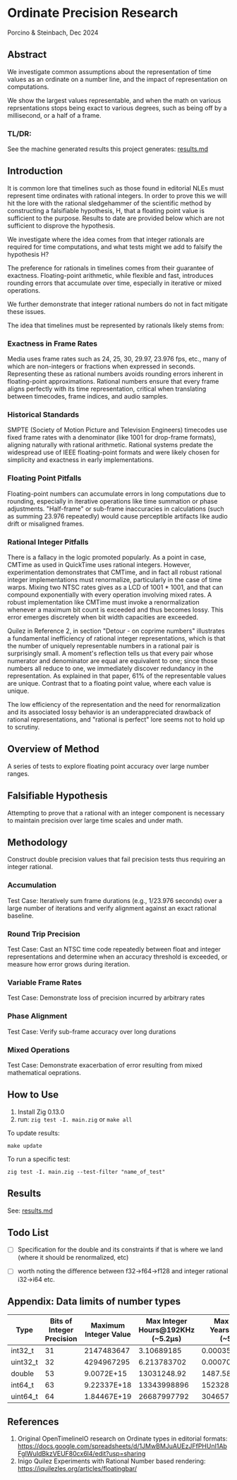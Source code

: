 # Ordinate Precision Research

Porcino & Steinbach, Dec 2024

## Abstract

We investigate common assumptions about the representation of time values as an ordinate on a number line, and the impact of representation on computations.

We show the largest values representable, and when the math on various reprsentations stops being exact to various degrees, such as being off by a millisecond, or a half of a frame.

### TL/DR:

See the machine generated results this project generates: [results.md](results.md)

## Introduction

It is common lore that timelines such as those found in editorial NLEs must represent time ordinates with rational integers. In order to prove this we will hit the lore with the rational sledgehammer of the scientific method by constructing a falsifiable hypothesis, H, that a floating point value is sufficient to the purpose. Results to date are provided below which are not sufficient to disprove the hypothesis.

We investigate where the idea comes from that integer rationals are required for time computations, and what tests might we add to falsify the hypothesis H?

The preference for rationals in timelines comes from their guarantee of exactness. Floating-point arithmetic, while flexible and fast, introduces rounding errors that accumulate over time, especially in iterative or mixed operations.

We further demonstrate that integer rational numbers do not in fact mitigate these issues.

The idea that timelines must be represented by rationals likely stems from:

### Exactness in Frame Rates

Media uses frame rates such as 24, 25, 30, 29.97, 23.976 fps, etc., many of which are non-integers or fractions when expressed in seconds. Representing these as rational numbers avoids rounding errors inherent in floating-point approximations.
Rational numbers ensure that every frame aligns perfectly with its time representation, critical when translating between timecodes, frame indices, and audio samples.

### Historical Standards

SMPTE (Society of Motion Picture and Television Engineers) timecodes use fixed frame rates with a denominator (like 1001 for drop-frame formats), aligning naturally with rational arithmetic.
Rational systems predate the widespread use of IEEE floating-point formats and were likely chosen for simplicity and exactness in early implementations.

### Floating Point Pitfalls

Floating-point numbers can accumulate errors in long computations due to rounding, especially in iterative operations like time summation or phase adjustments.
"Half-frame" or sub-frame inaccuracies in calculations (such as summing 23.976 repeatedly) would cause perceptible artifacts like audio drift or misaligned frames.

### Rational Integer Pitfalls

There is a fallacy in the logic promoted popularly. As a point in case, CMTime as used in QuickTime uses rational integers. However, experimentation demonstrates that CMTime, and in fact all robust rational integer implementations must renormalize, particularly in the case of time warps. Mixing two NTSC rates gives as a LCD of 1001 * 1001, and that can compound exponentially with every operation involving mixed rates. A robust implementation like CMTime must invoke a renormalization whenever a maximum bit count is exceeded and thus becomes lossy. This error emerges discretely when bit width capacities are exceeded.

Quilez in Reference 2, in section "Detour - on coprime numbers" illustrates a fundamental inefficiency of rational integer representations, which is that the number of uniquely representable numbers in a rational pair is surprisingly small. A moment's reflection tells us that every pair whose numerator and denominator are equal are equivalent to one; since those numbers all reduce to one, we immediately discover redundancy in the representation. As explained in that paper, 61% of the representable values are unique. Contrast that to a floating point value, where each value is unique.

The low efficiency of the representation and the need for renormalization and its associated lossy behavior is an underappreciated drawback of rational representations, and "rational is perfect" lore seems not to hold up to scrutiny.


## Overview of Method

A series of tests to explore floating point accuracy over large number ranges.

## Falsifiable Hypothesis

Attempting to prove that a rational with an integer component is necessary to
maintain precision over large time scales and under math.

## Methodology

Construct double precision values that fail precision tests thus requiring an
integer rational.

### Accumulation

Test Case: Iteratively sum frame durations (e.g., 1/23.976 seconds) over a large number of iterations and verify alignment against an exact rational baseline.

### Round Trip Precision

Test Case: Cast an NTSC time code repeatedly between float and integer representations and determine when an accuracy threshold is exceeded, or measure how error grows during iteration.

### Variable Frame Rates

Test Case: Demonstrate loss of precision incurred by arbitrary rates

### Phase Alignment

Test Case: Verify sub-frame accuracy over long durations

### Mixed Operations

Test Case: Demonstrate exacerbation of error resulting from mixed mathematical oeprations.

## How to Use

1. Install Zig 0.13.0
2. run:
`zig test -I. main.zig`
or
`make all`

To update results:

`make update`

To run a specific test:

`zig test -I. main.zig --test-filter "name_of_test"`

## Results

See: [results.md](results.md)

## Todo List


* [ ] Specification for the double and its constraints if that is where we land
  (where it should be renormalized, etc)
* [ ] worth noting the difference between f32->f64->f128 and integer rational
  i32->i64 etc.


## Appendix: Data limits of number types

| Type | Bits of Integer Precision | Maximum Integer Value | Max Integer Hours@192KHz (~5.2µs) | Max Integer Years@192Hz (~5.2µs) |
|------|---------------------------|-----------------------|--------------------------|-------------------------|
| int32_t | 31 | 2147483647 | 3.10689185 | 0.0003546680195 |
| uint32_t | 32 | 4294967295 | 6.213783702 | 0.0007093360391 |
| double | 53 | 9.0072E+15 | 13031248.92 | 1487.585493 |
| int64_t | 63 | 9.22337E+18 | 13343998896 | 1523287.545 |
| uint64_t | 64 | 1.84467E+19 | 26687997792 | 3046575.09 |


## References

1. Original OpenTimelineIO research on Ordinate types in editorial formats: https://docs.google.com/spreadsheets/d/1JMwBMJuAUEzJFfPHUnI1AbFgIWuIdBkzVEUF80cx6l4/edit?usp=sharing
2. Inigo Quilez Experiments with Rational Number based rendering: https://iquilezles.org/articles/floatingbar/
